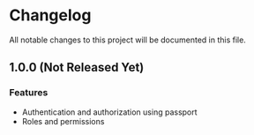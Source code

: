 # Changelog

All notable changes to this project will be documented in this file. 

## 1.0.0 (Not Released Yet)

### Features

- Authentication and authorization using passport
- Roles and permissions
